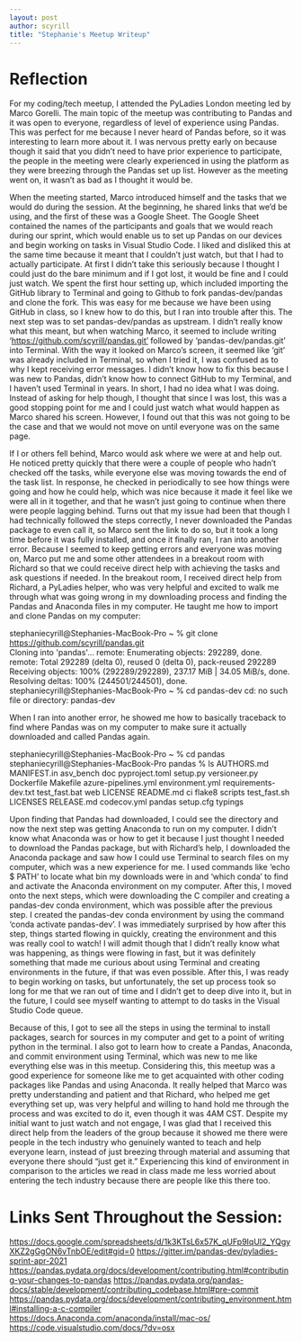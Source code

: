 ```yaml
---
layout: post
author: scyrill
title: "Stephanie's Meetup Writeup"
---
```


# Reflection
For my coding/tech meetup, I attended the PyLadies London meeting led by Marco Gorelli. The main topic of the meetup was contributing to Pandas and it was open to everyone, regardless of level of experience using Pandas. This was perfect for me because I never heard of Pandas before, so it was interesting to learn more about it. I was nervous pretty early on because though it said that you didn’t need to have prior experience to participate, the people in the meeting were clearly experienced in using the platform as they were breezing through the Pandas set up list. However as the meeting went on, it wasn’t as bad as I thought it would be. 

When the meeting started, Marco introduced himself and the tasks that we would do during the session. At the beginning, he shared links that we’d be using, and the first of these was a Google Sheet. The Google Sheet contained the names of the participants and goals that we would reach during our sprint, which would enable us to set up Pandas on our devices and begin working on tasks in Visual Studio Code. I liked and disliked this at the same time because it meant that I couldn’t just watch, but that I had to actually participate. At first I didn’t take this seriously because I thought I could just do the bare minimum and if I got lost, it would be fine and I could just watch. We spent the first hour setting up, which included importing the GitHub library to Terminal and going to Github to fork pandas-dev/pandas and clone the fork. This was easy for me because we have been using GitHub in class, so I knew how to do this, but I ran into trouble after this. The next step was to set pandas-dev/pandas as upstream. I didn’t really know what this meant, but when watching Marco, it seemed to include writing ‘https://github.com/scyrill/pandas.git’ followed by ‘pandas-dev/pandas.git’ into Terminal. With the way it looked on Marco’s screen, it seemed like ‘git’ was already included in Terminal, so when I tried it, I was confused as to why I kept receiving error messages. I didn’t know how to fix this because I was new to Pandas, didn’t know how to connect GitHub to my Terminal, and I haven’t used Terminal in years. In short, I had no idea what I was doing. Instead of asking for help though, I thought that since I was lost, this was a good stopping point for me and I could just watch what would happen as Marco shared his screen. However, I found out that this was not going to be the case and that we would not move on until everyone was on the same page. 

If I or others fell behind, Marco would ask where we were at and help out. He noticed pretty quickly that there were a couple of people who hadn’t checked off the tasks, while everyone else was moving towards the end of the task list. In response, he checked in periodically to see how things were going and how he could help, which was nice because it made it feel like we were all in it together, and that he wasn’t just going to continue when there were people lagging behind. Turns out that my issue had been that though I had technically followed the steps correctly, I never downloaded the Pandas package to even call it, so Marco sent the link to do so, but it took a long time before it was fully installed, and once it finally ran, I ran into another error. Because I seemed to keep getting errors and everyone was moving on, Marco put me and some other attendees in a breakout room with Richard so that we could receive direct help with achieving the tasks and ask questions if needed. In the breakout room, I received direct help from Richard, a PyLadies helper, who was very helpful and excited to walk me through what was going wrong in my downloading process and finding the Pandas and Anaconda files in my computer. He taught me how to import and clone Pandas on my computer: 

stephaniecyrill@Stephanies-MacBook-Pro ~ % git clone https://github.com/scyrill/pandas.git  
Cloning into 'pandas'...
remote: Enumerating objects: 292289, done.
remote: Total 292289 (delta 0), reused 0 (delta 0), pack-reused 292289
Receiving objects: 100% (292289/292289), 237.17 MiB | 34.05 MiB/s, done.
Resolving deltas: 100% (244501/244501), done.
stephaniecyrill@Stephanies-MacBook-Pro ~ % cd pandas-dev 
cd: no such file or directory: pandas-dev

When I ran into another error, he showed me how to basically traceback to find where Pandas was on my computer to make sure it actually downloaded and called Pandas again. 

stephaniecyrill@Stephanies-MacBook-Pro ~ % cd pandas
stephaniecyrill@Stephanies-MacBook-Pro pandas % ls
AUTHORS.md		MANIFEST.in		asv_bench		doc			pyproject.toml		setup.py		versioneer.py
Dockerfile		Makefile		azure-pipelines.yml	environment.yml		requirements-dev.txt	test_fast.bat		web
LICENSE			README.md		ci			flake8			scripts			test_fast.sh
LICENSES		RELEASE.md		codecov.yml		pandas			setup.cfg		typings

Upon finding that Pandas had downloaded, I could see the directory and now the next step was getting Anaconda to run on my computer. I didn’t know what Anaconda was or how to get it because I just thought I needed to download the Pandas package, but with Richard’s help, I downloaded the Anaconda package and saw how I could use Terminal to search files on my computer, which was a new experience for me. I used commands like ‘echo $ PATH’ to locate what bin my downloads were in and ‘which conda’ to find and activate the Anaconda environment on my computer. After this, I moved onto the next steps, which were downloading the C compiler and creating a pandas-dev conda environment, which was possible after the previous step. I created the pandas-dev conda environment by using the command ‘conda activate pandas-dev’. I was immediately surprised by how after this step, things started flowing in quickly, creating the environment and this was really cool to watch! I will admit though that I didn’t really know what was happening, as things were flowing in fast, but it was definitely something that made me curious about using Terminal and creating environments in the future, if that was even possible. After this, I was ready to begin working on tasks, but unfortunately, the set up process took so long for me that we ran out of time and I didn’t get to deep dive into it, but in the future, I could see myself wanting to attempt to do tasks in the Visual Studio Code queue. 

Because of this, I got to see all the steps in using the terminal to install packages, search for sources in my computer and get to a point of writing python in the terminal. I also got to learn how to create a Pandas, Anaconda, and commit environment using Terminal, which was new to me like everything else was in this meetup. Considering this, this meetup was a good experience for someone like me to get acquainted with other coding packages like Pandas and using Anaconda. It really helped that Marco was pretty understanding and patient and that Richard, who helped me get everything set up, was very helpful and willing to hand hold me through the process and was excited to do it, even though it was 4AM CST. Despite my initial want to just watch and not engage, I was glad that I received this direct help from the leaders of the group because it showed me there were people in the tech industry who genuinely wanted to teach and help everyone learn, instead of just breezing through material and assuming that everyone there should “just get it.” Experiencing this kind of environment in comparison to the articles we read in class made me less worried about entering the tech industry because there are people like this there too. 


# Links Sent Throughout the Session: 
https://docs.google.com/spreadsheets/d/1k3KTsL6x57K_qUFp9IqUI2_YQgyXKZ2gGgON6vTnbOE/edit#gid=0
https://gitter.im/pandas-dev/pyladies-sprint-apr-2021
https://pandas.pydata.org/docs/development/contributing.html#contributing-your-changes-to-pandas
https://pandas.pydata.org/pandas-docs/stable/development/contributing_codebase.html#pre-commit
https://pandas.pydata.org/docs/development/contributing_environment.html#installing-a-c-compiler
https://docs.Anaconda.com/anaconda/install/mac-os/
https://code.visualstudio.com/docs/?dv=osx
